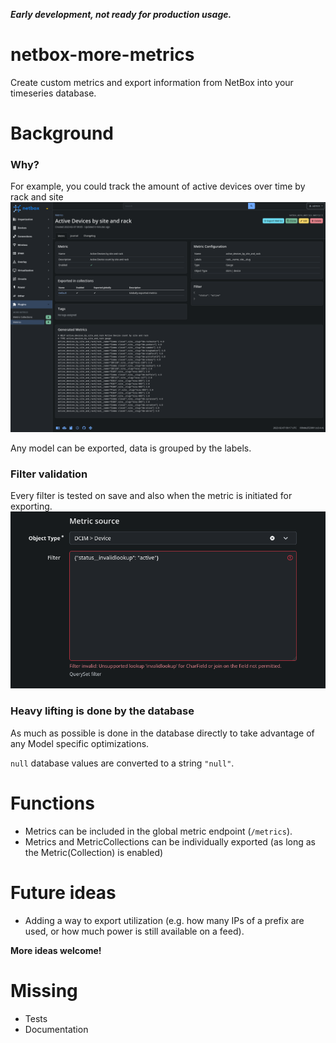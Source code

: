 __*Early development, not ready for production usage.*__
# netbox-more-metrics

Create custom metrics and export information from NetBox into your timeseries database.

# Background
### Why?
For example, you could track the amount of active devices over time by rack and site
![Example metric](docs/img/example1.png)

Any model can be exported, data is grouped by the labels.

### Filter validation
Every filter is tested on save and also when the metric is initiated for exporting.
![Example invalid filter](docs/img/example2.png)

### Heavy lifting is done by the database
As much as possible is done in the database directly to take advantage of any Model specific optimizations.

`null` database values are converted to a string `"null"`.

# Functions
- Metrics can be included in the global metric endpoint (`/metrics`).
- Metrics and MetricCollections can be individually exported (as long as the Metric(Collection) is enabled)

# Future ideas
- Adding a way to export utilization (e.g. how many IPs of a prefix are used, or how much power is still available on a feed).

**More ideas welcome!**

# Missing
- Tests
- Documentation
